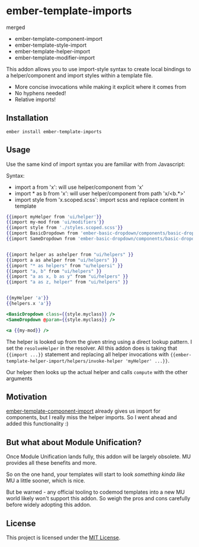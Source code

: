 ember-template-imports
==============================================================================

merged
* ember-template-component-import
* ember-template-style-import
* ember-template-helper-import
* ember-template-modifier-import

This addon allows you to use import-style syntax to create local bindings to
a helper/component and import styles within a template file.

* More concise invocations while making it explicit where it comes from
* No hyphens needed!
* Relative imports!


Installation
------------------------------------------------------------------------------

```
ember install ember-template-imports
```


Usage
------------------------------------------------------------------------------

Use the same kind of import syntax you are familiar with from Javascript:

Syntax:
* import a from 'x': will use helper/component from 'x'
* import * as b from 'x': will user helper/component from path 'x/<b.*>'
* import style from 'x.scoped.scss': import scss and replace content in template 

```hbs
{{import myHelper from 'ui/helper'}}
{{import my-mod from 'ui/modifiers'}}
{{import style from './styles.scoped.scss'}}
{{import BasicDropdown from 'ember-basic-dropdown/components/basic-dropdown'}}
{{import SameDropdown from 'ember-basic-dropdown/components/basic-dropdown'}}


{{import helper as ashelper from "ui/helpers" }}
{{import a as ahelper from "ui/helpers" }}
{{import "* as helpers" from "u/helpersi" }}
{{import "a, b" from "ui/helpers" }}
{{import "a as x, b as y" from "ui/helpers" }}
{{import "a as z, helper" from "ui/helpers" }}


{{myHelper 'a'}}
{{helpers.x 'a'}}

<BasicDropdown class={{style.myclass}} />
<SameDropdown @param={{style.myclass}} />

<a {{my-mod}} />
```

The helper is looked up from the given string using a direct lookup
pattern. I set the `resolveHelper` in the resolver. 
All this addon does is taking that `{{import ...}}` statement
and replacing all helper invocations with `{{ember-template-helper-import/helpers/invoke-helper 'myHelper' ...}}`.

Our helper then looks up the actual helper and calls `compute` with the other arguments

Motivation
------------------------------------------------------------------------------

[ember-template-component-import](https://github.com/crashco/ember-template-component-import)
already gives us import for components, but I really miss the helper imports.
So I went ahead and added this functionality :)


But what about Module Unification?
------------------------------------------------------------------------------

Once Module Unification lands fully, this addon will be largely obsolete. MU
provides all these benefits and more.

So on the one hand, your templates will start to look _something kinda like_
MU a little sooner, which is nice.

But be warned - any official tooling to codemod templates into a new MU world
likely won't support this addon. So weigh the pros and cons carefully before
widely adopting this addon.

License
------------------------------------------------------------------------------

This project is licensed under the [MIT License](LICENSE.md).
